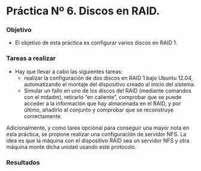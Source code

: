# Práctica Nº 6. Discos en RAID.

### Objetivo

- El objetivo de esta práctica es configurar varios discos en RAID 1.


### Tareas a realizar

- Hay que llevar a cabo las siguientes tareas:
	- realizar la configuración de dos discos en RAID 1 bajo Ubuntu 12.04, automatizando el montaje del dispositivo creado al inicio del sistema.
	- Simular un fallo en uno de los discos del RAID (mediante comandos con el mdadm), retirarlo “en caliente”, comprobar que se puede acceder a la información que hay almacenada en el RAID, y por último, añadirlo al conjunto y comprobar que se reconstruye correctamente.

Adicionalmente, y como tarea opcional para conseguir una mayor nota en esta práctica, se propone realizar una configuración de servidor NFS. La idea es que la máquina con el dispositivo RAID sea un servidor NFS y otra máquina monte dicha unidad usando este protocolo.

### Resultados
 

